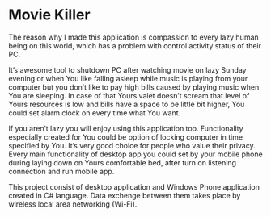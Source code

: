 # Movie Killer
The reason why I made this application is compassion to every lazy human being on this world, which has a problem with control activity status of their PC.

It’s awesome tool to shutdown PC after watching movie on lazy Sunday evening or when You like falling asleep while music is playing from your computer but you don’t like to pay high bills caused by playing music when You are sleeping. In case of that Yours valet doesn’t scream that level of Yours resources is low and bills have a space to be little bit higher, You could set alarm clock on every time what You want. 

If you aren’t lazy you will enjoy using this application too.
Functionality especially created for You could be option of locking computer in time specified by You. It’s very good choice for people who value their privacy. 
Every main functionality of desktop app you could set by your mobile phone during laying down on Yours comfortable bed, after turn on listening connection and run mobile app.


This project consist of desktop application and Windows Phone application created in C# language.
Data exchenge between them takes place by wireless local area networking (Wi-Fi).
